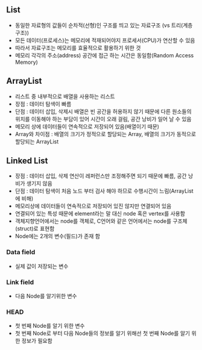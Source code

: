 ## List
* 동일한 자료형의 값들이 순차적(선형)인 구조를 띄고 있는 자료구조 (vs 트리(계층구조))
* 모든 데이터(프로세스)는 메모리에 적재되어야지 프로세서(CPU)가 연산할 수 있음
* 따라서 자료구조는 메모리를 효율적으로 활용하기 위한 것
* 메모리 각각의 주소(address) 공간에 접근 하는 시간은 동일함(Random Access Memory)

## ArrayList
* 리스트 중 내부적으로 배열을 사용하는 리스트
* 장점 : 데이터 탐색이 빠름
* 단점 : 데이터 삽입, 삭제시 배열은 빈 공간을 허용하지 않기 때문에 다른 원소들의 위치를 이동해야 하는 부담이 있어 시간이 오래 걸림, 공간 낭비가 일어 날 수 있음
* 메모리 상에 데이터들이 연속적으로 저장되어 있음(배열이기 때문)
* Array와 차이점 : 배열의 크기가 정적으로 할당되는 Array, 배열의 크기가 동적으로 할당되는 ArrayList

## Linked List
* 장점 : 데이터 삽입, 삭제 연산이 레퍼런스만 조정해주면 되기 때문에 빠름, 공간 낭비가 생기지 않음
* 단점 : 데이터 탐색이 처음 노드 부터 검사 해야 하므로 수행시간이 느림(ArrayList에 비해)
* 메모리상에 데이터들이 연속적으로 저장되어 있진 않지만 연결되어 있음
* 연결되어 있는 특성 때문에 element라는 말 대신 node 혹은 vertex를 사용함
* 객체지향언어에서는 node를 객체로, C언어와 같은 언어에서는 node를 구조체(struct)로 표현함
* Node에는 2개의 변수(필드)가 존재 함

### Data field
* 실제 값이 저장되는 변수

### Link field
* 다음 Node를 알기위한 변수

### HEAD
* 첫 번째 Node를 알기 위한 변수
* 첫 번째 Node로 부터 다음 Node들의 정보를 알기 위해선 첫 번째 Node를 알기 위한 정보가 필요함
